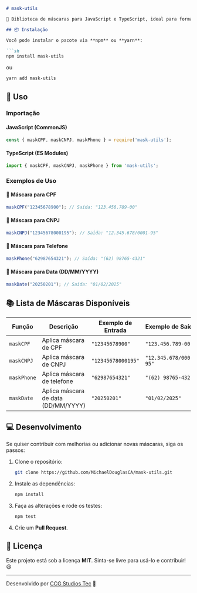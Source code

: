 ```md
# mask-utils

🚀 Biblioteca de máscaras para JavaScript e TypeScript, ideal para formatação de números, datas, CPF, CNPJ, telefones e muito mais.

## 📦 Instalação

Você pode instalar o pacote via **npm** ou **yarn**:

```sh
npm install mask-utils
```

ou

```sh
yarn add mask-utils
```

## 🚀 Uso

### Importação

#### JavaScript (CommonJS)
```js
const { maskCPF, maskCNPJ, maskPhone } = require('mask-utils');
```

#### TypeScript (ES Modules)
```ts
import { maskCPF, maskCNPJ, maskPhone } from 'mask-utils';
```

### Exemplos de Uso

#### 📌 Máscara para CPF
```js
maskCPF("12345678900"); // Saída: "123.456.789-00"
```

#### 📌 Máscara para CNPJ
```js
maskCNPJ("12345678000195"); // Saída: "12.345.678/0001-95"
```

#### 📌 Máscara para Telefone
```js
maskPhone("62987654321"); // Saída: "(62) 98765-4321"
```

#### 📌 Máscara para Data (DD/MM/YYYY)
```js
maskDate("20250201"); // Saída: "01/02/2025"
```

## 📚 Lista de Máscaras Disponíveis

| Função         | Descrição                           | Exemplo de Entrada | Exemplo de Saída    |
|---------------|-----------------------------------|-------------------|--------------------|
| `maskCPF`     | Aplica máscara de CPF            | `"12345678900"`   | `"123.456.789-00"` |
| `maskCNPJ`    | Aplica máscara de CNPJ           | `"12345678000195"`| `"12.345.678/0001-95"` |
| `maskPhone`   | Aplica máscara de telefone       | `"62987654321"`   | `"(62) 98765-4321"` |
| `maskDate`    | Aplica máscara de data (DD/MM/YYYY) | `"20250201"`   | `"01/02/2025"` |

## 💻 Desenvolvimento

Se quiser contribuir com melhorias ou adicionar novas máscaras, siga os passos:

1. Clone o repositório:
   ```sh
   git clone https://github.com/MichaelDouglasCA/mask-utils.git
   ```
2. Instale as dependências:
   ```sh
   npm install
   ```
3. Faça as alterações e rode os testes:
   ```sh
   npm test
   ```
4. Crie um **Pull Request**.

## 📜 Licença

Este projeto está sob a licença **MIT**. Sinta-se livre para usá-lo e contribuir! 😃

---

Desenvolvido por [CCG Studios Tec](https://github.com/MichaelDouglasCA) 🚀
```